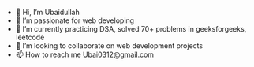 - 👋 Hi, I’m Ubaidullah
- 👀 I’m passionate for web developing
- 🌱 I’m currently practicing DSA, solved 70+ problems in geeksforgeeks, leetcode
- 💞️ I’m looking to collaborate on web development projects
- 📫 How to reach me Ubai0312@gmail.com

<!---
kyber03/kyber03 is a ✨ special ✨ repository because its `README.md` (this file) appears on your GitHub profile.
You can click the Preview link to take a look at your changes.
--->
